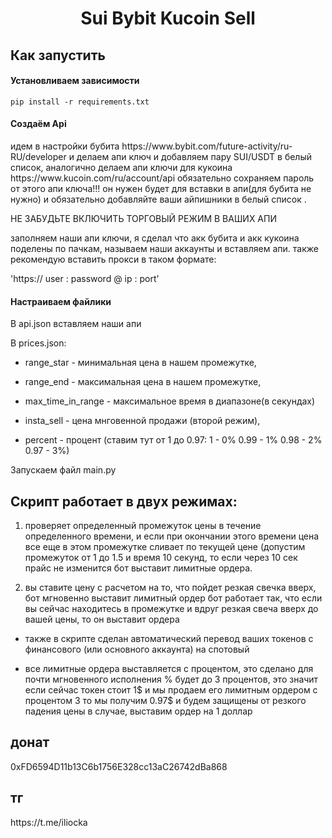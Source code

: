 <h1 align="center">Sui Bybit Kucoin Sell</h1>

<h2>Как запустить</h2>

<h4>Установливаем зависимости</h4>
<pre><code>pip install -r requirements.txt</code></pre>

<h4>Создаём Api</h4>
идем в настройки бубита https://www.bybit.com/future-activity/ru-RU/developer и делаем апи ключ и добавляем пару SUI/USDT в белый список, аналогично делаем апи ключи для кукоина https://www.kucoin.com/ru/account/api 
обязательно сохраняем пароль от этого апи ключа!!! он нужен будет для вставки в апи(для бубита не нужно) и обязательно добавляйте ваши айпишники в белый список .

НЕ ЗАБУДЬТЕ ВКЛЮЧИТЬ ТОРГОВЫЙ РЕЖИМ В ВАШИХ АПИ

заполняем наши апи ключи, я сделал что акк бубита и акк кукоина поделены по пачкам, называем наши аккаунты и вставляем апи. также рекомендую вставить прокси в таком формате:

'https:// user : password @ ip : port'


<h4>Настраиваем файлики</h4>
<p>В api.json вставляем наши апи</p>
<p>В prices.json:</p> 

* range_star - минимальная цена в нашем промежутке,

* range_end - максимальная цена в нашем промежутке,

* max_time_in_range - максимальное время в диапазоне(в секундах)

* insta_sell - цена мнговенной продажи (второй режим),

* percent - процент (ставим тут от 1 до 0.97: 1 - 0% 0.99 - 1% 0.98 - 2% 0.97 - 3%)

Запускаем файл main.py

<h2>Скрипт работает в двух режимах:</h2>

1.  проверяет определенный промежуток цены в течение определенного времени, и если при окончании этого времени 
цена все еще в этом промежутке сливает по текущей цене (допустим промежуток от 1 до 1.5 и время 10 секунд, то если через 10 сек прайс не изменится
бот выставит лимитные ордера.

2. вы ставите цену с расчетом на то, что пойдет резкая свечка вверх, бот мгновенно выставит лимитный ордер
бот работает так, что если вы сейчас находитесь в промежутке и вдруг резкая свеча вверх до вашей цены, то он выставит ордера

* также в скрипте сделан автоматический перевод ваших токенов с финансового (или основного аккаунта) на спотовый 

* все лимитные ордера выставляется с процентом, это сделано для почти мгновенного исполнения
  % будет до 3 процентов, это значит если сейчас токен стоит 1$ и мы продаем его лимитным ордером с процентом 3
  то мы получим 0.97$ и будем защищены от резкого падения цены в случае, выставим ордер на 1 доллар


<h2>донат</h2> 0xFD6594D11b13C6b1756E328cc13aC26742dBa868
<h2>тг</h2> https://t.me/iliocka


